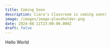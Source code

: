 ```yaml
---
title: Coming Soon
description: Ciara's Classroom is coming soon!
image: /images/image-placeholder.png
date: 2024-08-11T23:00:00.000Z
draft: false
---
```


Hello World
